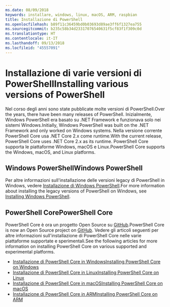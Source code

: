 ```yaml
---
ms.date: 08/09/2018
keywords: installare, windows, linux, macOS, ARM, raspbian
title: Installazione di PowerShell
ms.openlocfilehash: b89f11c36459bd0b03693d89ae3ff6f1327ea755
ms.sourcegitcommit: b235c58b34d23317076540631f5cf83f1f309c0d
ms.translationtype: HT
ms.contentlocale: it-IT
ms.lasthandoff: 09/13/2018
ms.locfileid: "45557091"
---
```

# <a name="installing-various-versions-of-powershell"></a><span data-ttu-id="6148b-103">Installazione di varie versioni di PowerShell</span><span class="sxs-lookup"><span data-stu-id="6148b-103">Installing various versions of PowerShell</span></span>

<span data-ttu-id="6148b-104">Nel corso degli anni sono state pubblicate molte versioni di PowerShell.</span><span class="sxs-lookup"><span data-stu-id="6148b-104">Over the years, there have been many releases of PowerShell.</span></span> <span data-ttu-id="6148b-105">Inizialmente, Windows PowerShell era basato su .NET Framework e funzionava solo nei sistemi Windows.</span><span class="sxs-lookup"><span data-stu-id="6148b-105">Initially, Windows PowerShell was built on the .NET Framework and only worked on Windows systems.</span></span> <span data-ttu-id="6148b-106">Nella versione corrente PowerShell Core usa .NET Core 2.x come runtime.</span><span class="sxs-lookup"><span data-stu-id="6148b-106">With the current release, PowerShell Core uses .NET Core 2.x as its runtime.</span></span> <span data-ttu-id="6148b-107">PowerShell Core supporta le piattaforme Windows, macOS e Linux.</span><span class="sxs-lookup"><span data-stu-id="6148b-107">PowerShell Core supports the Windows, macOS, and Linux platforms.</span></span>

## <a name="windows-powershell"></a><span data-ttu-id="6148b-108">Windows PowerShell</span><span class="sxs-lookup"><span data-stu-id="6148b-108">Windows PowerShell</span></span>

<span data-ttu-id="6148b-109">Per altre informazioni sull'installazione delle versioni legacy di PowerShell in Windows, vedere [Installazione di Windows PowerShell](installing-windows-powershell.md).</span><span class="sxs-lookup"><span data-stu-id="6148b-109">For more information about installing the legacy versions of PowerShell on Windows, see [Installing Windows PowerShell](installing-windows-powershell.md).</span></span>

## <a name="powershell-core"></a><span data-ttu-id="6148b-110">PowerShell Core</span><span class="sxs-lookup"><span data-stu-id="6148b-110">PowerShell Core</span></span>

<span data-ttu-id="6148b-111">PowerShell Core è ora un progetto Open Source su [GitHub](https://github.com/powershell/powershell).</span><span class="sxs-lookup"><span data-stu-id="6148b-111">PowerShell Core is now an Open Source project on [GitHub](https://github.com/powershell/powershell).</span></span>
<span data-ttu-id="6148b-112">Vedere gli articoli seguenti per altre informazioni sull'installazione di PowerShell Core nelle varie piattaforme supportate e sperimentali.</span><span class="sxs-lookup"><span data-stu-id="6148b-112">See the following articles for more information on installing PowerShell Core on various supported and experimental platforms.</span></span>

- [<span data-ttu-id="6148b-113">Installazione di PowerShell Core in Windows</span><span class="sxs-lookup"><span data-stu-id="6148b-113">Installing PowerShell Core on Windows</span></span>](Installing-PowerShell-Core-on-Windows.md)
- [<span data-ttu-id="6148b-114">Installazione di PowerShell Core in Linux</span><span class="sxs-lookup"><span data-stu-id="6148b-114">Installing PowerShell Core on Linux</span></span>](Installing-PowerShell-Core-on-Linux.md)
- [<span data-ttu-id="6148b-115">Installazione di PowerShell Core in macOS</span><span class="sxs-lookup"><span data-stu-id="6148b-115">Installing PowerShell Core on macOS</span></span>](Installing-PowerShell-Core-on-macOS.md)
- [<span data-ttu-id="6148b-116">Installazione di PowerShell Core in ARM</span><span class="sxs-lookup"><span data-stu-id="6148b-116">Installing PowerShell Core on ARM</span></span>](PowerShell-Core-on-ARM.md)
